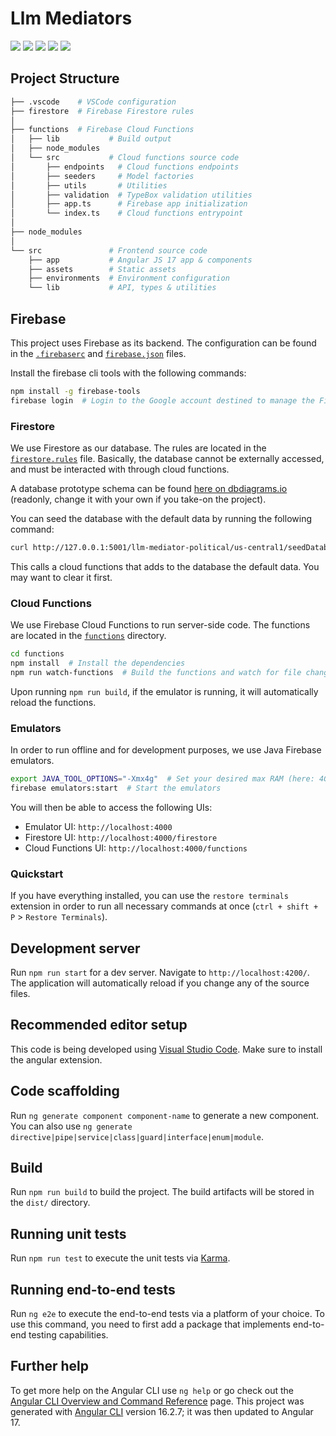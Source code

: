 # Llm Mediators

<div>
  <img src="https://img.shields.io/badge/Node.js-v18-339933?style=for-the-badge&logo=node.js" />
  <img src="https://img.shields.io/badge/firebase-ffca28?style=for-the-badge&logo=firebase&logoColor=black"/>
  <img src="https://img.shields.io/badge/Angular-17-DD0031?style=for-the-badge&logo=angular&logoColor=white"/>
  <img src="https://img.shields.io/badge/prettier-1A2C34?style=for-the-badge&logo=prettier&logoColor=F7BA3E" />
  <img src="https://img.shields.io/badge/eslint-3A33D1?style=for-the-badge&logo=eslint&logoColor=white" />
</div>

## Project Structure

```bash
├── .vscode    # VSCode configuration
├── firestore  # Firebase Firestore rules
│
├── functions  # Firebase Cloud Functions
│   ├── lib           # Build output
│   ├── node_modules
│   └── src           # Cloud functions source code
│       ├── endpoints   # Cloud functions endpoints
│       ├── seeders     # Model factories
│       ├── utils       # Utilities
│       ├── validation  # TypeBox validation utilities
│       ├── app.ts      # Firebase app initialization
│       └── index.ts    # Cloud functions entrypoint
│
├── node_modules
│
└── src               # Frontend source code
    ├── app           # Angular JS 17 app & components
    ├── assets        # Static assets
    ├── environments  # Environment configuration
    └── lib           # API, types & utilities
```

## Firebase

This project uses Firebase as its backend. The configuration can be found in the [`.firebaserc`](./.firebaserc) and [`firebase.json`](./firebase.json) files.

Install the firebase cli tools with the following commands:

```bash
npm install -g firebase-tools
firebase login  # Login to the Google account destined to manage the Firebase project
```

### Firestore

We use Firestore as our database. The rules are located in the [`firestore.rules`](./firestore.rules) file.
Basically, the database cannot be externally accessed, and must be interacted with through cloud functions.

A database prototype schema can be found [here on dbdiagrams.io](https://dbdiagram.io/d/Firebase-LLM-Mediation-660d473a03593b6b61123f24) (readonly, change it with your own if you take-on the project).

You can seed the database with the default data by running the following command:

```bash
curl http://127.0.0.1:5001/llm-mediator-political/us-central1/seedDatabase
```

This calls a cloud functions that adds to the database the default data. You may want to clear it first.

### Cloud Functions

We use Firebase Cloud Functions to run server-side code. The functions are located in the [`functions`](./functions) directory.

```bash
cd functions
npm install  # Install the dependencies
npm run watch-functions  # Build the functions and watch for file changes for rebuilding
```

Upon running `npm run build`, if the emulator is running, it will automatically reload the functions.

### Emulators

In order to run offline and for development purposes, we use Java Firebase emulators.

```bash
export JAVA_TOOL_OPTIONS="-Xmx4g"  # Set your desired max RAM (here: 4GB)
firebase emulators:start  # Start the emulators
```

You will then be able to access the following UIs:

- Emulator UI: `http://localhost:4000`
- Firestore UI: `http://localhost:4000/firestore`
- Cloud Functions UI: `http://localhost:4000/functions`

### Quickstart

If you have everything installed, you can use the `restore terminals` extension in order to run all necessary commands at once (`ctrl + shift + P` > `Restore Terminals`).

## Development server

Run `npm run start` for a dev server. Navigate to `http://localhost:4200/`. The application will automatically reload if you change any of the source files.

## Recommended editor setup

This code is being developed using [Visual Studio Code](https://code.visualstudio.com/). Make sure to install the angular extension.

## Code scaffolding

Run `ng generate component component-name` to generate a new component. You can also use `ng generate directive|pipe|service|class|guard|interface|enum|module`.

## Build

Run `npm run build` to build the project. The build artifacts will be stored in the `dist/` directory.

## Running unit tests

Run `npm run test` to execute the unit tests via [Karma](https://karma-runner.github.io).

## Running end-to-end tests

Run `ng e2e` to execute the end-to-end tests via a platform of your choice. To use this command, you need to first add a package that implements end-to-end testing capabilities.

## Further help

To get more help on the Angular CLI use `ng help` or go check out the [Angular CLI Overview and Command Reference](https://angular.io/cli) page. This project was generated with [Angular CLI](https://github.com/angular/angular-cli) version 16.2.7; it was then updated to Angular 17.
